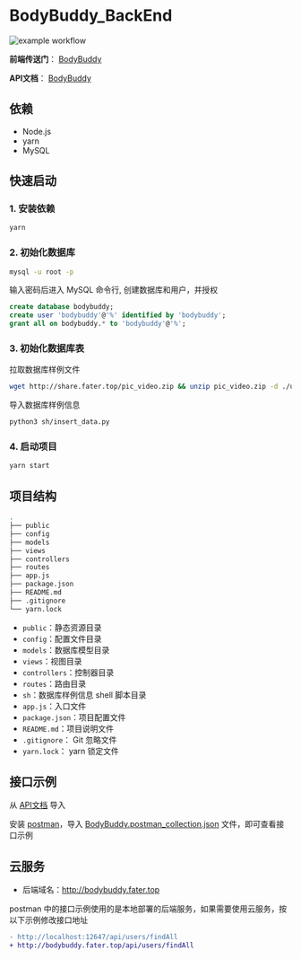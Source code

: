 # BodyBuddy_BackEnd

![example workflow](https://github.com/FaterYU/BodyBuddy_BackEnd/actions/workflows/main_ci.yaml/badge.svg)

**前端传送门**： [BodyBuddy](https://github.com/FaterYU/BodyBuddy)

**API文档**： [BodyBuddy](https://documenter.getpostman.com/view/20262088/2s9Ykt6enz)

## 依赖

- Node.js
- yarn
- MySQL

## 快速启动

### 1. 安装依赖

```bash
yarn
```

### 2. 初始化数据库

```bash
mysql -u root -p
```

输入密码后进入 MySQL 命令行, 创建数据库和用户，并授权

```sql
create database bodybuddy;
create user 'bodybuddy'@'%' identified by 'bodybuddy';
grant all on bodybuddy.* to 'bodybuddy'@'%';
```

### 3. 初始化数据库表

拉取数据库样例文件

```bash
wget http://share.fater.top/pic_video.zip && unzip pic_video.zip -d ./uploads && rm pic_video.zip
```

导入数据库样例信息

```bash
python3 sh/insert_data.py
```

### 4. 启动项目

```bash
yarn start
```

## 项目结构

```bash
.
├── public
├── config
├── models
├── views
├── controllers
├── routes
├── app.js
├── package.json
├── README.md
├── .gitignore
└── yarn.lock
```

- `public`：静态资源目录
- `config`：配置文件目录
- `models`：数据库模型目录
- `views`：视图目录
- `controllers`：控制器目录
- `routes`：路由目录
- `sh`：数据库样例信息 shell 脚本目录
- `app.js`：入口文件
- `package.json`：项目配置文件
- `README.md`：项目说明文件
- `.gitignore`： Git 忽略文件
- `yarn.lock`： yarn 锁定文件

## 接口示例

从 [API文档](https://documenter.getpostman.com/view/20262088/2s9Ykt6enz) 导入

安装 [postman](https://www.postman.com/downloads/)，导入 [BodyBuddy.postman_collection.json](./BodyBuddy.postman_collection.json) 文件，即可查看接口示例

## 云服务

- 后端域名：http://bodybuddy.fater.top

postman 中的接口示例使用的是本地部署的后端服务，如果需要使用云服务，按以下示例修改接口地址

```diff
- http://localhost:12647/api/users/findAll
+ http://bodybuddy.fater.top/api/users/findAll
```
